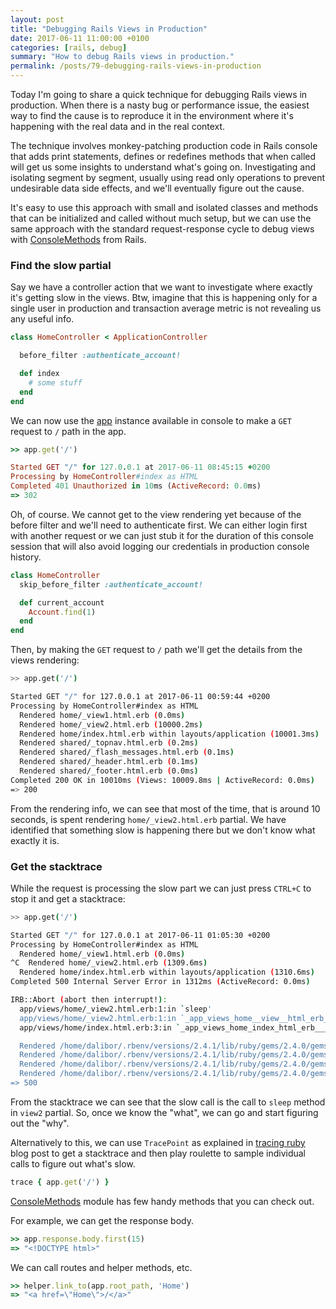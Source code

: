 ```yaml
---
layout: post
title: "Debugging Rails Views in Production"
date: 2017-06-11 11:00:00 +0100
categories: [rails, debug]
summary: "How to debug Rails views in production."
permalink: /posts/79-debugging-rails-views-in-production
---
```


Today I'm going to share a quick technique for debugging Rails views in production. When there is a nasty bug or performance issue, the easiest way to find the cause is to reproduce it in the environment where it's happening with the real data and in the real context.

The technique involves monkey-patching production code in Rails console that adds print statements, defines or redefines methods that when called will get us some insights to understand what's going on. Investigating and isolating segment by segment, usually using read only operations to prevent undesirable data side effects, and we'll eventually figure out the cause.

It's easy to use this approach with small and isolated classes and methods that can be initialized and called without much setup, but we can use the same approach with the standard request-response cycle to debug views with [ConsoleMethods](http://api.rubyonrails.org/classes/Rails/ConsoleMethods.html) from Rails.

### Find the slow partial

Say we have a controller action that we want to investigate where exactly it's getting slow in the views. Btw, imagine that this is happening only for a single user in production and transaction average metric is not revealing us any useful info.

```ruby
class HomeController < ApplicationController

  before_filter :authenticate_account!

  def index
    # some stuff
  end
end
```

We can now use the [app](http://api.rubyonrails.org/classes/Rails/ConsoleMethods.html#method-i-app) instance available in console to make a `GET` request to `/` path in the app.

```ruby
>> app.get('/')

Started GET "/" for 127.0.0.1 at 2017-06-11 08:45:15 +0200
Processing by HomeController#index as HTML
Completed 401 Unauthorized in 10ms (ActiveRecord: 0.0ms)
=> 302
```

Oh, of course. We cannot get to the view rendering yet because of the before filter and we'll need to authenticate first. We can either login first with another request or we can just stub it for the duration of this console session that will also avoid logging our credentials in production console history.

```ruby
class HomeController
  skip_before_filter :authenticate_account!

  def current_account
    Account.find(1)
  end
end
```

Then, by making the `GET` request to `/` path we'll get the details from the views rendering:

```bash
>> app.get('/')

Started GET "/" for 127.0.0.1 at 2017-06-11 00:59:44 +0200
Processing by HomeController#index as HTML
  Rendered home/_view1.html.erb (0.0ms)
  Rendered home/_view2.html.erb (10000.2ms)
  Rendered home/index.html.erb within layouts/application (10001.3ms)
  Rendered shared/_topnav.html.erb (0.2ms)
  Rendered shared/_flash_messages.html.erb (0.1ms)
  Rendered shared/_header.html.erb (0.1ms)
  Rendered shared/_footer.html.erb (0.0ms)
Completed 200 OK in 10010ms (Views: 10009.8ms | ActiveRecord: 0.0ms)
=> 200
```

From the rendering info, we can see that most of the time, that is around 10 seconds, is spent rendering `home/_view2.html.erb` partial. We have identified that something slow is happening there but we don't know what exactly it is.


### Get the stacktrace

While the request is processing the slow part we can just press `CTRL+C` to stop it and get a stacktrace:

```bash
>> app.get('/')

Started GET "/" for 127.0.0.1 at 2017-06-11 01:05:30 +0200
Processing by HomeController#index as HTML
  Rendered home/_view1.html.erb (0.0ms)
^C  Rendered home/_view2.html.erb (1309.6ms)
  Rendered home/index.html.erb within layouts/application (1310.6ms)
Completed 500 Internal Server Error in 1312ms (ActiveRecord: 0.0ms)

IRB::Abort (abort then interrupt!):
  app/views/home/_view2.html.erb:1:in `sleep'
  app/views/home/_view2.html.erb:1:in `_app_views_home__view__html_erb__3830501997270886489_69842991281620'
  app/views/home/index.html.erb:3:in `_app_views_home_index_html_erb___2357466009542976056_69842998601520'

  Rendered /home/dalibor/.rbenv/versions/2.4.1/lib/ruby/gems/2.4.0/gems/actionpack-4.2.8/lib/action_dispatch/middleware/templates/rescues/_source.erb (5.6ms)
  Rendered /home/dalibor/.rbenv/versions/2.4.1/lib/ruby/gems/2.4.0/gems/actionpack-4.2.8/lib/action_dispatch/middleware/templates/rescues/_trace.html.erb (2.2ms)
  Rendered /home/dalibor/.rbenv/versions/2.4.1/lib/ruby/gems/2.4.0/gems/actionpack-4.2.8/lib/action_dispatch/middleware/templates/rescues/_request_and_response.html.erb (0.7ms)
  Rendered /home/dalibor/.rbenv/versions/2.4.1/lib/ruby/gems/2.4.0/gems/actionpack-4.2.8/lib/action_dispatch/middleware/templates/rescues/diagnostics.html.erb within rescues/layout (18.0ms)
=> 500
```

From the stacktrace we can see that the slow call is the call to `sleep` method in `view2` partial. So, once we know the "what", we can go and start figuring out the "why".

Alternatively to this, we can use `TracePoint` as explained in [tracing ruby](/posts/51-tracing-ruby-code) blog post to get a stacktrace and then play roulette to sample individual calls to figure out what's slow.

```ruby
trace { app.get('/') }
```

[ConsoleMethods](http://api.rubyonrails.org/classes/Rails/ConsoleMethods.html) module has few handy methods that you can check out.

For example, we can get the response body.

```ruby
>> app.response.body.first(15)
=> "<!DOCTYPE html>"
```

We can call routes and helper methods, etc.

```ruby
>> helper.link_to(app.root_path, 'Home')
=> "<a href=\"Home\">/</a>"
```
